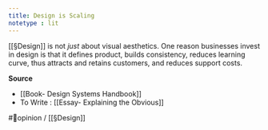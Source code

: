 ```yaml
---
title: Design is Scaling
notetype : lit
---
```


[[§Design]] is not *just* about visual aesthetics. One reason businesses invest in design is that it defines product, builds consistency, reduces learning curve, thus attracts and retains customers, and reduces support costs.

**Source**
- [[Book- Design Systems Handbook]]
- To Write : [[Essay- Explaining the Obvious]] 

#🌱opinion / [[§Design]]
